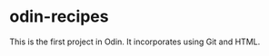 # odin-recipes
<!DOCTYPE html>
<html>
  <head>
    <title>Odin recipes</title>
    <meta charset="UTF-8">
  </head>

  <body>
    This is the first project in Odin. It incorporates using Git and HTML.
  </body>
</html>